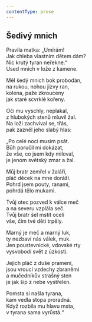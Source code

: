 ```yaml
---
contentType: prose
---
```


## Šedivý mnich

Pravila matka: „Umírám!  
Jak chleba vlastním dětem dám?  
Nic krutý tyran neřekne.“  
Used mnich v lože z kamene.

Měl šedý mnich bok probodán,  
na rukou, nohou jizvy ran,  
kolena, paže zkrouceny  
jak staré scvrklé kořeny.

Oči mu vyschly, neplakal,  
z hlubokých stenů mluvil žal.  
Na loži zachvíval se, třás,  
pak zazněl jeho slabý hlas:

„Po celé noci musím psát.  
Bůh poručil mi dokázat,  
že vše, co jsem kdy miloval,  
je jenom světský zmar a žal.

Můj bratr zemřel v žaláři,  
pláč děcek na mne doráží.  
Pohrd jsem pouty, ranami,  
pohrdá tělo mukami.

Tvůj otec pozved k válce meč  
a na severu vzplála seč.  
Tvůj bratr šel mstít ocelí  
vše, čím tvé děti trpěly.

Marný je meč a marný luk,  
ty nezbaví nás válek, muk.  
Jen poustevnické, vdovské rty  
vysvobodí svět z úzkosti.

Jejich pláč z duše pramení,  
jsou vroucí vzdechy zbraněmi  
a mučedníkův strašný sten  
je jak šíp z nebe vystřelen.

Pomsta si našla tyrana,  
kam vedla stopa proradná.  
Když rozbila mu hlavu msta,  
v tyrana sama vyrůstá.“

